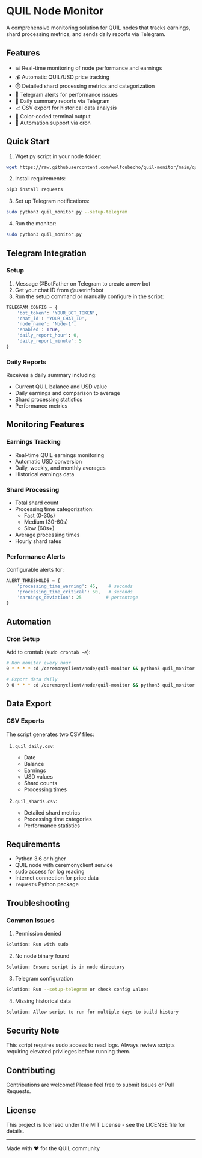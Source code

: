 # QUIL Node Monitor

A comprehensive monitoring solution for QUIL nodes that tracks earnings, shard processing metrics, and sends daily reports via Telegram.

## Features

- 📊 Real-time monitoring of node performance and earnings
- 💰 Automatic QUIL/USD price tracking
- ⏱️ Detailed shard processing metrics and categorization
- 🚨 Telegram alerts for performance issues
- 📱 Daily summary reports via Telegram
- 📈 CSV export for historical data analysis
- 🎨 Color-coded terminal output
- 🤖 Automation support via cron

## Quick Start

1. Wget py script in your node folder:
```bash
wget https://raw.githubusercontent.com/wolfcubecho/quil-monitor/main/quil_monitor.py && chmod +x quil_monitor.py
```

2. Install requirements:
```bash
pip3 install requests
```

3. Set up Telegram notifications:
```bash
sudo python3 quil_monitor.py --setup-telegram
```

4. Run the monitor:
```bash
sudo python3 quil_monitor.py
```

## Telegram Integration

### Setup
1. Message @BotFather on Telegram to create a new bot
2. Get your chat ID from @userinfobot
3. Run the setup command or manually configure in the script:
```python
TELEGRAM_CONFIG = {
    'bot_token': 'YOUR_BOT_TOKEN',
    'chat_id': 'YOUR_CHAT_ID',
    'node_name': 'Node-1',
    'enabled': True,
    'daily_report_hour': 0,
    'daily_report_minute': 5
}
```

### Daily Reports
Receives a daily summary including:
- Current QUIL balance and USD value
- Daily earnings and comparison to average
- Shard processing statistics
- Performance metrics

## Monitoring Features

### Earnings Tracking
- Real-time QUIL earnings monitoring
- Automatic USD conversion
- Daily, weekly, and monthly averages
- Historical earnings data

### Shard Processing
- Total shard count
- Processing time categorization:
  - Fast (0-30s)
  - Medium (30-60s)
  - Slow (60s+)
- Average processing times
- Hourly shard rates

### Performance Alerts
Configurable alerts for:
```python
ALERT_THRESHOLDS = {
    'processing_time_warning': 45,    # seconds
    'processing_time_critical': 60,   # seconds
    'earnings_deviation': 25         # percentage
}
```

## Automation

### Cron Setup
Add to crontab (`sudo crontab -e`):
```bash
# Run monitor every hour
0 * * * * cd /ceremonyclient/node/quil-monitor && python3 quil_monitor.py

# Export data daily
0 0 * * * cd /ceremonyclient/node/quil-monitor && python3 quil_monitor.py --export-csv
```

## Data Export

### CSV Exports
The script generates two CSV files:

1. `quil_daily.csv`:
   - Date
   - Balance
   - Earnings
   - USD values
   - Shard counts
   - Processing times

2. `quil_shards.csv`:
   - Detailed shard metrics
   - Processing time categories
   - Performance statistics

## Requirements

- Python 3.6 or higher
- QUIL node with ceremonyclient service
- sudo access for log reading
- Internet connection for price data
- `requests` Python package

## Troubleshooting

### Common Issues

1. Permission denied
```bash
Solution: Run with sudo
```

2. No node binary found
```bash
Solution: Ensure script is in node directory
```

3. Telegram configuration
```bash
Solution: Run --setup-telegram or check config values
```

4. Missing historical data
```bash
Solution: Allow script to run for multiple days to build history
```

## Security Note

This script requires sudo access to read logs. Always review scripts requiring elevated privileges before running them.

## Contributing

Contributions are welcome! Please feel free to submit Issues or Pull Requests.

## License

This project is licensed under the MIT License - see the LICENSE file for details.

---
Made with ❤️ for the QUIL community
